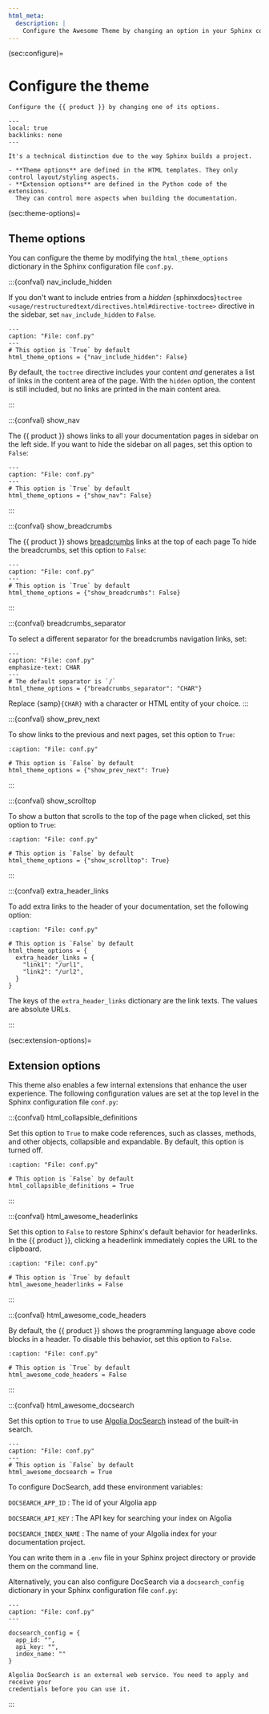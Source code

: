 ```yaml
---
html_meta:
  description: |
    Configure the Awesome Theme by changing an option in your Sphinx configuration file.
---
```


(sec:configure)=

# Configure the theme

```{rst-class} lead
Configure the {{ product }} by changing one of its options.
```

```{contents} On this page
---
local: true
backlinks: none
---
```

```{admonition} What's the difference between theme and extension options?
It's a technical distinction due to the way Sphinx builds a project.

- **Theme options** are defined in the HTML templates. They only control layout/styling aspects.
- **Extension options** are defined in the Python code of the extensions.
  They can control more aspects when building the documentation.
```

(sec:theme-options)=

## Theme options

You can configure the theme by modifying the `html_theme_options` dictionary in the
Sphinx configuration file `conf.py`.

:::{confval} nav_include_hidden

<!-- vale Awesome.SpellCheck = NO -->

If you don't want to include entries from a _hidden_
{sphinxdocs}`toctree <usage/restructuredtext/directives.html#directive-toctree>`
directive in the sidebar, set `nav_include_hidden` to `False`.

```{code-block} python
---
caption: "File: conf.py"
---
# This option is `True` by default
html_theme_options = {"nav_include_hidden": False}
```

By default, the `toctree` directive includes your content _and_ generates a list of links in the content
area of the page. With the `hidden` option, the content is still included,
but no links are printed in the main content area.

<!-- vale Awesome.SpellCheck = YES -->

:::

:::{confval} show_nav

The {{ product }} shows links to all your documentation pages in sidebar on the left
side.
If you want to hide the sidebar on all pages, set this option to `False`:

```{code-block} python
---
caption: "File: conf.py"
---
# This option is `True` by default
html_theme_options = {"show_nav": False}
```

:::

:::{confval} show_breadcrumbs

The {{ product }} shows
[breadcrumbs](https://en.wikipedia.org/wiki/Breadcrumb_navigation)
links at the top of each page
To hide the breadcrumbs, set this option to `False`:

```{code-block} python
---
caption: "File: conf.py"
---
# This option is `True` by default
html_theme_options = {"show_breadcrumbs": False}
```

:::

:::{confval} breadcrumbs_separator

To select a different separator for the breadcrumbs navigation links,
set:

```{code-block} python
---
caption: "File: conf.py"
emphasize-text: CHAR
---
# The default separator is `/`
html_theme_options = {"breadcrumbs_separator": "CHAR"}
```

Replace {samp}`{CHAR}` with a character or HTML entity of your choice.
:::

:::{confval} show_prev_next

To show links to the previous and next pages, set this option to `True`:

```{code-block} python
:caption: "File: conf.py"

# This option is `False` by default
html_theme_options = {"show_prev_next": True}
```

:::

<!-- vale Awesome.SpellCheck = NO -->

:::{confval} show_scrolltop

<!-- vale Awesome.SpellCheck = YES -->

To show a button that scrolls to the top of the page when clicked,
set this option to `True`:

```{code-block} python
:caption: "File: conf.py"

# This option is `False` by default
html_theme_options = {"show_scrolltop": True}
```

:::

:::{confval} extra_header_links

To add extra links to the header of your documentation, set the following option:

```{code-block} python
:caption: "File: conf.py"

# This option is `False` by default
html_theme_options = {
  extra_header_links = {
    "link1": "/url1",
    "link2": "/url2",
  }
}
```

The keys of the `extra_header_links` dictionary are the link texts.
The values are absolute URLs.

:::

(sec:extension-options)=

## Extension options

This theme also enables a few internal extensions that enhance the user experience. The
following configuration values are set at the top level in the Sphinx
configuration file `conf.py`:

<!-- vale Awesome.SpellCheck = NO -->

:::{confval} html_collapsible_definitions

<!-- vale Awesome.SpellCheck = YES -->

Set this option to `True` to make code references, such as classes, methods, and other
objects, collapsible and expandable. By default, this option is turned off.

```{code-block} python
:caption: "File: conf.py"

# This option is `False` by default
html_collapsible_definitions = True
```

:::

<!-- vale Awesome.SpellCheck = NO -->

:::{confval} html_awesome_headerlinks

Set this option to `False` to restore Sphinx's default behavior for headerlinks.
In the {{ product }}, clicking a headerlink immediately copies the URL to the clipboard.

<!-- vale Awesome.SpellCheck = YES -->

```{code-block} python
:caption: "File: conf.py"

# This option is `True` by default
html_awesome_headerlinks = False
```

:::

<!-- vale Awesome.SpellCheck = NO -->

:::{confval} html_awesome_code_headers

<!-- vale Awesome.SpellCheck = YES -->

By default, the {{ product }} shows the programming language above
code blocks in a header. To disable this behavior, set this option to `False`.

```{code-block} python
:caption: "File: conf.py"

# This option is `True` by default
html_awesome_code_headers = False
```

:::

<!-- vale Awesome.SpellCheck = NO -->

:::{confval} html_awesome_docsearch

<!-- vale Awesome.SpellCheck = YES -->

Set this option to `True` to use [Algolia DocSearch](https://docsearch.algolia.com/)
instead of the built-in search.

```{code-block} python
---
caption: "File: conf.py"
---
# This option is `False` by default
html_awesome_docsearch = True
```

To configure DocSearch, add these environment variables:

<!-- vale Google.Colons = NO -->

`DOCSEARCH_APP_ID`
: The id of your Algolia app

`DOCSEARCH_API_KEY`
: The API key for searching your index on Algolia

`DOCSEARCH_INDEX_NAME`
: The name of your Algolia index for your documentation project.

<!-- vale Google.Colons = YES -->

You can write them in a `.env` file in your Sphinx project directory
or provide them on the command line.

Alternatively, you can also configure DocSearch via a `docsearch_config` dictionary in
your Sphinx configuration file `conf.py`:

```{code-block} python
---
caption: "File: conf.py"
---

docsearch_config = {
  app_id: "",
  api_key: "",
  index_name: ""
}
```

```{note}
Algolia DocSearch is an external web service. You need to apply and receive your
credentials before you can use it.
```

:::
